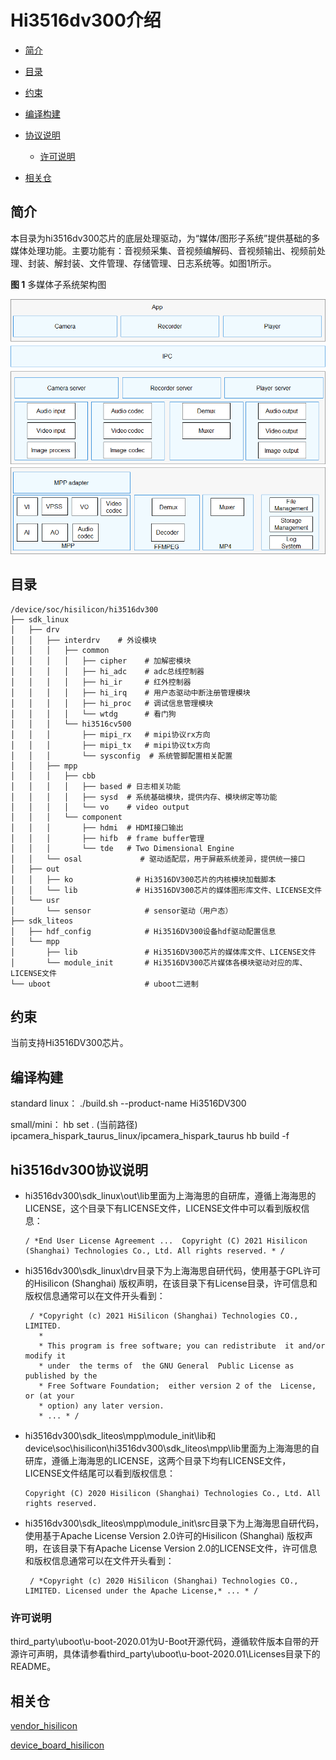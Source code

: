 # Hi3516dv300介绍<a name="ZH-CN_TOPIC_0000001142448981"></a>

-   [简介](#section11660541593)
-   [目录](#section161941989596)
-   [约束](#section119744591305)
-   [编译构建](#section137768191623)
-   [协议说明](#section1312121216216)
    -   [许可说明](#section129654513264)

-   [相关仓](#section1371113476307)

## 简介<a name="section11660541593"></a>

本目录为hi3516dv300芯片的底层处理驱动，为“媒体/图形子系统”提供基础的多媒体处理功能。主要功能有：音视频采集、音视频编解码、音视频输出、视频前处理、封装、解封装、文件管理、存储管理、日志系统等。如图1所示。

**图 1**  多媒体子系统架构图<a name="fig4460722185514"></a>  


![](figures/zh-cn_image_0000001095808970.png)

## 目录<a name="section161941989596"></a>

```
/device/soc/hisilicon/hi3516dv300
├── sdk_linux
│   ├── drv
│   │   ├── interdrv    # 外设模块
│   │   │   ├── common
│   │   │   │   ├── cipher    # 加解密模块
│   │   │   │   ├── hi_adc    # adc总线控制器
│   │   │   │   ├── hi_ir     # 红外控制器
│   │   │   │   ├── hi_irq    # 用户态驱动中断注册管理模块
│   │   │   │   ├── hi_proc   # 调试信息管理模块
│   │   │   │   └── wtdg      # 看门狗
│   │   │   └── hi3516cv500
│   │   │       ├── mipi_rx   # mipi协议rx方向
│   │   │       ├── mipi_tx   # mipi协议tx方向
│   │   │       └── sysconfig  # 系统管脚配置相关配置
│   │   ├── mpp
│   │   │   ├── cbb
│   │   │   │   ├── based # 日志相关功能
│   │   │   │   ├── sysd  # 系统基础模块，提供内存、模块绑定等功能
│   │   │   │   └── vo    # video output
│   │   │   └── component
│   │   │       ├── hdmi  # HDMI接口输出
│   │   │       ├── hifb  # frame buffer管理
│   │   │       └── tde   # Two Dimensional Engine
│   │   └── osal             # 驱动适配层，用于屏蔽系统差异，提供统一接口
│   ├── out
│   │   ├── ko              # Hi3516DV300芯片的内核模块加载脚本
│   │   └── lib             # Hi3516DV300芯片的媒体图形库文件、LICENSE文件
│   └── usr
│       └── sensor            # sensor驱动（用户态）
├── sdk_liteos
│   ├── hdf_config            # Hi3516DV300设备hdf驱动配置信息
│   └── mpp
│       ├── lib               # Hi3516DV300芯片的媒体库文件、LICENSE文件
│       └── module_init       # Hi3516DV300芯片媒体各模块驱动对应的库、LICENSE文件
└── uboot                     # uboot二进制

```

## 约束<a name="section119744591305"></a>

当前支持Hi3516DV300芯片。

## 编译构建<a name="section137768191623"></a>

standard linux：
./build.sh --product-name Hi3516DV300

small/mini：
hb set
. (当前路径)
ipcamera_hispark_taurus_linux/ipcamera_hispark_taurus
hb build -f

## hi3516dv300协议说明<a name="section1312121216216"></a>

-   hi3516dv300\\sdk\_linux\\out\\lib里面为上海海思的自研库，遵循上海海思的LICENSE，这个目录下有LICENSE文件，LICENSE文件中可以看到版权信息：

    ```
    / *End User License Agreement ...  Copyright (C) 2021 Hisilicon (Shanghai) Technologies Co., Ltd. All rights reserved. * /
    ```

-   hi3516dv300\\sdk\_linux\\drv目录下为上海海思自研代码，使用基于GPL许可的Hisilicon \(Shanghai\) 版权声明，在该目录下有License目录，许可信息和版权信息通常可以在文件开头看到：

    ```
     / *Copyright (c) 2021 HiSilicon (Shanghai) Technologies CO., LIMITED. 
       *
       * This program is free software; you can redistribute  it and/or modify it
       * under  the terms of  the GNU General  Public License as published by the
       * Free Software Foundation;  either version 2 of the  License, or (at your
       * option) any later version.
       * ... * /
    ```

-   hi3516dv300\\sdk\_liteos\\mpp\\module\_init\\lib和device\\soc\\hisilicon\\hi3516dv300\\sdk\_liteos\\mpp\\lib里面为上海海思的自研库，遵循上海海思的LICENSE，这两个目录下均有LICENSE文件，LICENSE文件结尾可以看到版权信息：

    ```
    Copyright (C) 2020 Hisilicon (Shanghai) Technologies Co., Ltd. All rights reserved.
    ```

-   hi3516dv300\\sdk\_liteos\\mpp\\module\_init\\src目录下为上海海思自研代码，使用基于Apache License Version 2.0许可的Hisilicon \(Shanghai\) 版权声明，在该目录下有Apache License Version 2.0的LICENSE文件，许可信息和版权信息通常可以在文件开头看到：

    ```
     / *Copyright (c) 2020 HiSilicon (Shanghai) Technologies CO., LIMITED. Licensed under the Apache License,* ... * / 
    ```

### 许可说明<a name="section129654513264"></a>


third\_party\\uboot\\u-boot-2020.01为U-Boot开源代码，遵循软件版本自带的开源许可声明，具体请参看third\_party\\uboot\\u-boot-2020.01\\Licenses目录下的README。

## 相关仓<a name="section1371113476307"></a>

[vendor_hisilicon](https://gitee.com/openharmony/vendor_hisilicon)

[device_board_hisilicon](https://gitee.com/openharmony/device_board_hisilicon)

